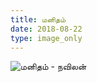 ```yaml
---
title: மனிதம்
date: 2018-08-22
type: image_only
---
```

![மனிதம் - நவிலன்](/$relToAbs("மனிதம்.jpg")$)
